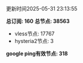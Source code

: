 更新时间2025-05-31 23:13:55

**总订阅: 160**
**总节点: 38563**
- vless节点: 17767
- hysteria2节点: 3

**google ping有效节点: 318**
